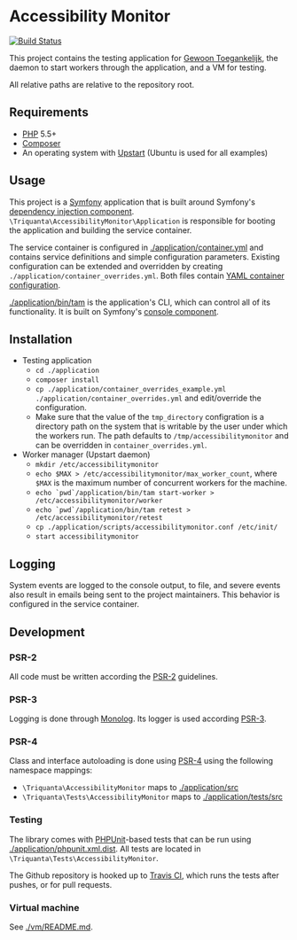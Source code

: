 # Accessibility Monitor

[![Build Status](https://travis-ci.org/KINGgemeenten/accessibilitymonitor.svg?branch=feature/rabbitmq)](https://travis-ci.org/KINGgemeenten/accessibilitymonitor)

This project contains the testing application for 
[Gewoon Toegankelijk](http://gewoontoegankelijk.nl), the daemon to start 
workers through the application, and a VM for testing.

All relative paths are relative to the repository root.

## Requirements
* [PHP](http://php.net) 5.5+
* [Composer](http://getcomposer.org)
* An operating system with [Upstart](http://upstart.ubuntu.com/) (Ubuntu is 
  used for all examples)

## Usage
This project is a [Symfony](http://symfony.com/) application that is built 
around Symfony's
[dependency injection component](http://symfony.com/doc/current/components/dependency_injection/introduction.html).
`\Triquanta\AccessibilityMonitor\Application` is responsible for booting the 
application and building the service container.

The service container is configured in
[./application/container.yml](./application/container.yml) and contains service 
definitions and simple configuration parameters. Existing configuration can be 
extended and overridden by creating `./application/container_overrides.yml`. 
Both files contain 
[YAML container configuration](http://symfony.com/doc/current/components/dependency_injection/introduction.html#setting-up-the-container-with-configuration-files). 

[./application/bin/tam](./application/bin/tam) is the application's CLI, which 
can control all of its functionality. It is built on Symfony's 
[console component](http://symfony.com/doc/current/components/console/introduction.html).

## Installation

* Testing application
    * `cd ./application`
    * `composer install`
    * `cp ./application/container_overrides_example.yml ./application/container_overrides.yml` 
      and edit/override the configuration.
    * Make sure that the value of the `tmp_directory` configration is a 
      directory path on the system that is writable by the user under which the 
      workers run. The path defaults to `/tmp/accessibilitymonitor` and can be 
      overridden in `container_overrides.yml`.
* Worker manager (Upstart daemon)
    * `mkdir /etc/accessibilitymonitor`
    * `echo $MAX > /etc/accessibilitymonitor/max_worker_count`, where `$MAX` is 
      the maximum number of concurrent workers for the machine.
    * `` echo `pwd`/application/bin/tam start-worker > /etc/accessibilitymonitor/worker ``
    * `` echo `pwd`/application/bin/tam retest > /etc/accessibilitymonitor/retest ``
    * `cp ./application/scripts/accessibilitymonitor.conf /etc/init/`
    * `start accessibilitymonitor`

## Logging
System events are logged to the console output, to file, and severe events also 
result in emails being sent to the project maintainers. This behavior is 
configured in the service container.

## Development

### PSR-2
All code must be written according the [PSR-2](http://www.php-fig.org/psr/psr-2/) guidelines.

### PSR-3
Logging is done through [Monolog](https://github.com/Seldaek/monolog). Its logger is used according 
[PSR-3](http://www.php-fig.org/psr/psr-3/).

### PSR-4
Class and interface autoloading is done using
[PSR-4](http://www.php-fig.org/psr/psr-4/) using the following namespace
mappings:

* `\Triquanta\AccessibilityMonitor` maps to [./application/src](./application/src)
* `\Triquanta\Tests\AccessibilityMonitor` maps to [./application/tests/src](./application/tests/src)

### Testing
The library comes with [PHPUnit](https://phpunit.de/)-based tests that can be
run using [./application/phpunit.xml.dist](./application/phpunit.xml.dist). 
All tests are located in `\Triquanta\Tests\AccessibilityMonitor`.

The Github repository is hooked up to [Travis CI](https://travis-ci.org/KINGgemeenten/accessibilitymonitor), which runs 
the tests after pushes, or for pull requests.

### Virtual machine
See [./vm/README.md](./vm/README.md).
